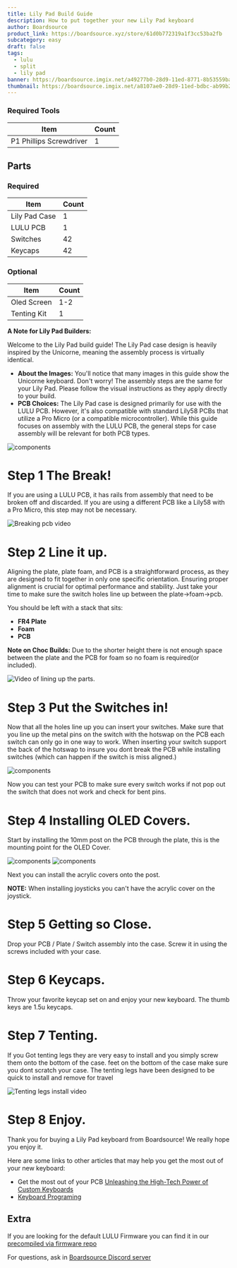 ```yaml
---
title: Lily Pad Build Guide
description: How to put together your new Lily Pad keyboard
author: Boardsource
product_link: https://boardsource.xyz/store/61d0b772319a1f3cc53ba2fb
subcategory: easy
draft: false
tags:
  - lulu
  - split
  - lily pad
banner: https://boardsource.imgix.net/a49277b0-28d9-11ed-8771-8b53559ba1bf.jpg
thumbnail: https://boardsource.imgix.net/a8107ae0-28d9-11ed-bdbc-ab99b282b508.jpg?auto=format&ixlib=react-9.2.0&q=80&w=200&dpr=1
---
```


### Required Tools

| Item                    | Count |
| ----------------------- | ----- |
| P1 Phillips Screwdriver | 1     |

## Parts

### Required

| Item          | Count |
| ------------- | ----- |
| Lily Pad Case | 1     |
| LULU PCB      | 1     |
| Switches      | 42    |
| Keycaps       | 42    |

### Optional

| Item        | Count |
| ----------- | ----- |
| Oled Screen | 1-2   |
| Tenting Kit | 1     |

**A Note for Lily Pad Builders:**

Welcome to the Lily Pad build guide! The Lily Pad case design is heavily inspired by the Unicorne, meaning the assembly process is virtually identical.

- **About the Images:** You'll notice that many images in this guide show the Unicorne keyboard. Don't worry! The assembly steps are the same for your Lily Pad. Please follow the visual instructions as they apply directly to your build.
- **PCB Choices:** The Lily Pad case is designed primarily for use with the LULU PCB. However, it's also compatible with standard Lily58 PCBs that utilize a Pro Micro (or a compatible microcontroller). While this guide focuses on assembly with the LULU PCB, the general steps for case assembly will be relevant for both PCB types.

![components](https://i.imgur.com/VNlbN7T.jpeg)

# Step 1 The Break!

If you are using a LULU PCB, it has rails from assembly that need to be broken off and discarded. If you are using a different PCB like a Lily58 with a Pro Micro, this step may not be necessary.

![Breaking pcb video](<https://images.boardsource.xyz/unicorne%20(2).gif>)

# Step 2 Line it up.

Aligning the plate, plate foam, and PCB is a straightforward process, as they
are designed to fit together in only one specific orientation. Ensuring proper
alignment is crucial for optimal performance and stability. Just take your time
to make sure the switch holes line up between the plate->foam->pcb.

You should be left with a stack that sits:

- **FR4 Plate**
- **Foam**
- **PCB**

**Note on Choc Builds:** Due to the shorter height there is not enough space
between the plate and the PCB for foam so no foam is required(or included).

![Video of lining up the parts.](<https://images.boardsource.xyz/unicorne%20(1).gif>)

# Step 3 Put the Switches in!

Now that all the holes line up you can insert your switches. Make sure that you
line up the metal pins on the switch with the hotswap on the PCB each switch can
only go in one way to work. When inserting your switch support the back of the
hotswap to insure you dont break the PCB while installing switches (which can
happen if the switch is miss aligned.)

![components](<https://images.boardsource.xyz/unicorne%20(4).gif>)

Now you can test your PCB to make sure every switch works if not pop out the
switch that does not work and check for bent pins.

# Step 4 Installing OLED Covers.

Start by installing the 10mm post on the PCB through the plate, this is the mounting point for the
OLED Cover.

![components](<https://images.boardsource.xyz/unicorne%20(5).gif>)
![components](<https://images.boardsource.xyz/unicorne%20(3).gif>)

Next you can install the acrylic covers onto the post.

**NOTE:** When installing joysticks you can't have the acrylic cover on the
joystick.

# Step 5 Getting so Close.

Drop your PCB / Plate / Switch assembly into the case.
Screw it in using the screws included with your case.

# Step 6 Keycaps.

Throw your favorite keycap set on and enjoy your new keyboard.
The thumb keys are 1.5u keycaps.

# Step 7 Tenting.

If you Got tenting legs they are very easy to install and you simply screw them onto the bottom of the case.
feet on the bottom of the case make sure you dont scratch your case.
The tenting legs have been designed to be quick to install and remove for travel

![Tenting legs install video](https://images.boardsource.xyz/20231009_083055~8.gif)

# Step 8 Enjoy.

Thank you for buying a Lily Pad keyboard from Boardsource! We really hope you enjoy it.

Here are some links to other articles that may help you get the most out of your
new keyboard:

- Get the most out of your PCB [Unleashing the High-Tech Power of Custom
  Keyboards](https://new.boardsource.xyz/docs/articles-features)
- [Keyboard
  Programing](https://new.boardsource.xyz/docs/guides-keyboard_programing)

## Extra

If you are looking for the default LULU Firmware you can find it in our [precompiled via firmware repo](https://github.com/boardsource/via_files)

For questions, ask in [Boardsource Discord
server](https://discord.gg/5qpqbgaTYz)
